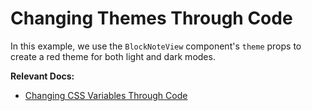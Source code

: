 # Changing Themes Through Code

In this example, we use the `BlockNoteView` component's `theme` props to create a red theme for both light and dark modes.

**Relevant Docs:**

- [Changing CSS Variables Through Code](/docs/styling-theming/themes#changing-css-variables-through-code)